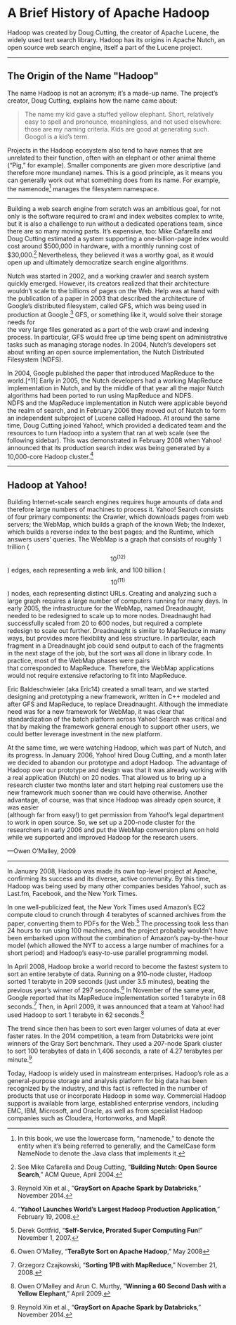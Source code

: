 # A Brief History of Apache Hadoop

Hadoop was created by Doug Cutting, the creator of Apache Lucene, the widely used text search library. Hadoop has its origins in Apache Nutch, an open source web search engine, itself a part of the Lucene project.

---

## The Origin of the Name "Hadoop"

The name Hadoop is not an acronym; it’s a made-up name. The project’s creator, Doug Cutting, explains how the name came about:

> The name my kid gave a stuffed yellow elephant. Short, relatively easy to spell and pronounce, meaningless, and not used elsewhere: those are my naming criteria. Kids are good at generating such. Googol is a kid’s term.

Projects in the Hadoop ecosystem also tend to have names that are unrelated to their function, often with an elephant or other animal theme \(“Pig,” for example\). Smaller components are given more descriptive \(and therefore more mundane\) names. This is a good principle, as it means you can generally work out what something does from its name. For example, the namenode[^1] manages the filesystem namespace.

---

Building a web search engine from scratch was an ambitious goal, for not only is the software required to crawl and index websites complex to write, but it is also a challenge to run without a dedicated operations team, since there are so many moving parts. It’s expensive, too: Mike Cafarella and Doug Cutting estimated a system supporting a one-billion-page index would cost around $500,000 in hardware, with a monthly running cost of $30,000.[^2] Nevertheless, they believed it was a worthy goal, as it would open up and ultimately democratize search engine algorithms.

Nutch was started in 2002, and a working crawler and search system quickly emerged. However, its creators realized that their architecture wouldn’t scale to the billions of pages on the Web. Help was at hand with the publication of a paper in 2003 that described the architecture of Google’s distributed filesystem, called GFS, which was being used in production at Google.[^10] GFS, or something like it, would solve their storage needs for  
the very large files generated as a part of the web crawl and indexing process. In particular, GFS would free up time being spent on administrative tasks such as managing storage nodes. In 2004, Nutch’s developers set about writing an open source implementation, the Nutch Distributed Filesystem \(NDFS\).

In 2004, Google published the paper that introduced MapReduce to the world.[^11] Early in 2005, the Nutch developers had a working MapReduce implementation in Nutch, and by the middle of that year all the major Nutch algorithms had been ported to run using MapReduce and NDFS.   
NDFS and the MapReduce implementation in Nutch were applicable beyond the realm of search, and in February 2006 they moved out of Nutch to form an independent subproject of Lucene called Hadoop. At around the same time, Doug Cutting joined Yahoo!, which provided a dedicated team and the resources to turn Hadoop into a system that ran at web scale \(see the following sidebar\). This was demonstrated in February 2008 when Yahoo! announced that its production search index was being generated by a 10,000-core Hadoop cluster.[^5]

---

## Hadoop at Yahoo!

Building Internet-scale search engines requires huge amounts of data and therefore large numbers of machines to process it. Yahoo! Search consists of four primary components: the Crawler, which downloads pages from web servers; the WebMap, which builds a graph of the known Web; the Indexer, which builds a reverse index to the best pages; and the Runtime, which answers users’ queries. The WebMap is a graph that consists of roughly 1 trillion \($$10^(12)$$\) edges, each representing a web link, and 100 billion \($$10^(11)$$\) nodes, each representing distinct URLs. Creating and analyzing such a large graph requires a large number of computers running for many days. In early 2005, the infrastructure for the WebMap, named Dreadnaught, needed to be redesigned to scale up to more nodes. Dreadnaught had successfully scaled from 20 to 600 nodes, but required a complete redesign to scale out further. Dreadnaught is similar to MapReduce in many ways, but provides more flexibility and less structure. In particular, each fragment in a Dreadnaught job could send output to each of the fragments in the next stage of the job, but the sort was all done in library code. In practice, most of the WebMap phases were pairs  
that corresponded to MapReduce. Therefore, the WebMap applications would not require extensive refactoring to fit into MapReduce.

Eric Baldeschwieler \(aka Eric14\) created a small team, and we started designing and prototyping a new framework, written in C++ modeled and after GFS and MapReduce, to replace Dreadnaught. Although the immediate need was for a new framework for WebMap, it was clear that standardization of the batch platform across Yahoo! Search was critical and that by making the framework general enough to support other users, we could better leverage investment in the new platform.

At the same time, we were watching Hadoop, which was part of Nutch, and its progress. In January 2006, Yahoo! hired Doug Cutting, and a month later we decided to abandon our prototype and adopt Hadoop. The advantage of Hadoop over our prototype and design was that it was already working with a real application \(Nutch\) on 20 nodes. That allowed us to bring up a research cluster two months later and start helping real customers use the new framework much sooner than we could have otherwise. Another advantage, of course, was that since Hadoop was already open source, it was easier  
\(although far from easy!\) to get permission from Yahoo!’s legal department to work in open source. So, we set up a 200-node cluster for the researchers in early 2006 and put the WebMap conversion plans on hold while we supported and improved Hadoop for the research users.

—Owen O’Malley, 2009

---

In January 2008, Hadoop was made its own top-level project at Apache, confirming its success and its diverse, active community. By this time, Hadoop was being used by many other companies besides Yahoo!, such as Last.fm, Facebook, and the New York Times.

In one well-publicized feat, the New York Times used Amazon’s EC2 compute cloud to crunch through 4 terabytes of scanned archives from the paper, converting them to PDFs for the Web.[^6] The processing took less than 24 hours to run using 100 machines, and the project probably wouldn’t have been embarked upon without the combination of Amazon’s pay-by-the-hour model \(which allowed the NYT to access a large number of machines for a short period\) and Hadoop’s easy-to-use parallel programming model.

In April 2008, Hadoop broke a world record to become the fastest system to sort an entire terabyte of data. Running on a 910-node cluster, Hadoop sorted 1 terabyte in 209 seconds \(just under 3.5 minutes\), beating the previous year’s winner of 297 seconds.[^7] In November of the same year, Google reported that its MapReduce implementation sorted 1 terabyte in 68 seconds.[^8] Then, in April 2009, it was announced that a team at Yahoo! had used Hadoop to sort 1 terabyte in 62 seconds.[^9]

The trend since then has been to sort even larger volumes of data at ever faster rates. In the 2014 competition, a team from Databricks were joint winners of the Gray Sort benchmark. They used a 207-node Spark cluster to sort 100 terabytes of data in 1,406 seconds, a rate of 4.27 terabytes per minute.[^10]

Today, Hadoop is widely used in mainstream enterprises. Hadoop’s role as a general-purpose storage and analysis platform for big data has been recognized by the industry, and this fact is reflected in the number of products that use or incorporate Hadoop in some way. Commercial Hadoop support is available from large, established enterprise vendors, including EMC, IBM, Microsoft, and Oracle, as well as from specialist Hadoop companies such as Cloudera, Hortonworks, and MapR.

[^1]: In this book, we use the lowercase form, “namenode,” to denote the entity when it’s being referred to generally, and the CamelCase form NameNode to denote the Java class that implements it.

[^2]: See Mike Cafarella and Doug Cutting, “**Building Nutch: Open Source Search**,” ACM Queue, April 2004.

[^3]: Sanjay Ghemawat, Howard Gobioff, and Shun-Tak Leung, “**The Google File System**,” October 2003.

[^4]: Jeffrey Dean and Sanjay Ghemawat, “**MapReduce: Simplified Data Processing on Large Clusters**,” December 2004.

[^5]: “**Yahoo! Launches World’s Largest Hadoop Production Application**,” February 19, 2008.

[^6]: Derek Gottfrid, “**Self-Service, Prorated Super Computing Fun**!” November 1, 2007.

[^7]: Owen O’Malley, “**TeraByte Sort on Apache Hadoop**,” May 2008

[^8]: Grzegorz Czajkowski, “**Sorting 1PB with MapReduce**,” November 21, 2008.

[^9]: Owen O’Malley and Arun C. Murthy, “**Winning a 60 Second Dash with a Yellow Elephant**,” April 2009.

[^10]: Reynold Xin et al., “**GraySort on Apache Spark by Databricks**,” November 2014.

